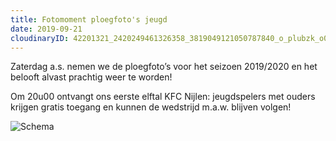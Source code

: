 ```yaml
---
title: Fotomoment ploegfoto's jeugd
date: 2019-09-21
cloudinaryID: 42201321_2420249461326358_3819049121050787840_o_plubzk_o0bavu
---
```


<p>Zaterdag a.s. nemen we de ploegfoto’s voor het seizoen 2019/2020 en het belooft alvast prachtig weer te worden!</p>
<p>Om 20u00 ontvangt ons eerste elftal KFC Nijlen: jeugdspelers met ouders krijgen gratis toegang en kunnen de wedstrijd m.a.w. blijven volgen!</p>
<div class="center text-center">
    <img src="https://scontent.fbru2-1.fna.fbcdn.net/v/t1.0-9/70450378_3276109799073649_1022976401482973184_n.jpg?_nc_cat=111&_nc_oc=AQlvE7599tz7pyPceP8om4_G1peYoymLe8232zTcj38-_4AYpIqohVpfSBpVu1mKSyE&_nc_ht=scontent.fbru2-1.fna&oh=581acab0a7db4ebff9a202ab4d78302d&oe=5E01C65F" alt="Schema" />
</div>
